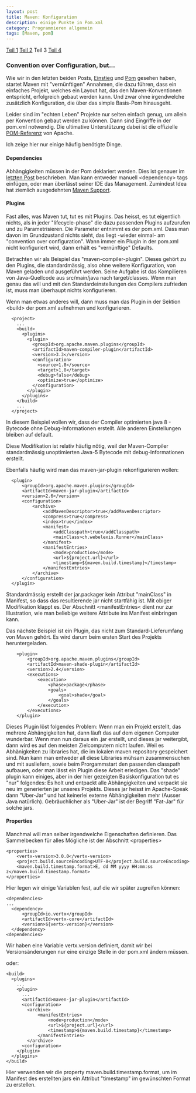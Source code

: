 ```yaml
---
layout: post
title: Maven: Konfiguration
description: einige Punkte in Pom.xml
category: Programmieren allgemein
tags: [Maven, pom]
---
```


[Teil 1](2015/07/Maven) [Teil 2](2015/07/pom) Teil 3 [Teil 4](2015/07/maven-plugin)


### Convention over Configuration, but...

Wie wir in den letzten beiden Posts, [Einstieg](2015/07/Maven) und [Pom](2015/07/pom) gesehen haben, startet Maven
 mit "vernünftigen" Annahmen, die dazu führen, dass ein einfaches Projekt, welches ein Layout hat, das den Maven-Konventionen
 entspricht, erfolgreich gebaut werden kann. Und zwar ohne irgendwelche zusätzlich Konfiguration, die über das simple
 Basis-Pom hinausgeht.

Leider sind im "echten Leben" Projekte nur selten einfach genug, um allein per Konvention gebaut werden zu können.
Dann sind Eingriffe in der pom.xml notwendig. Die ultimative Unterstützung dabei ist die offizielle 
[POM-Referenz](https://maven.apache.org/pom.html) von Apache.

Ich zeige hier nur einige häufig benötigte Dinge.

#### Dependencies

Abhängigkeiten müssen in der Pom deklariert werden. Dies ist genauer im [letzten Post](2015/07/pom) beschrieben. Man kann
entweder manuell &lt;dependency&gt; tags einfügen, oder man überlässt seiner IDE das Management. Zumindest Idea hat ziemlich
ausgedehnten [Maven Support](https://www.jetbrains.com/idea/help/maven.html).

#### Plugins

Fast alles, was Maven tut, tut es mit Plugins. Das heisst, es tut eigentlich nichts, als in jeder "lifecycle-phase" 
die dazu passenden Plugins aufzurufen und zu Parametrisieren. Die Parameter entnimmt es der pom.xml. Dass man davon
im Grundzustand nichts sieht, das liegt -wieder einmal- am "convention over configuration". Wann immer ein Plugin 
in der pom.xml nicht konfiguriert wird, dann erhält es "vernünftige" Defaults.

Betrachten wir als Beispiel das "maven-compiler-plugin". Dieses gehört zu den Plugins, die standardmässig, also ohne
weitere Konfiguration, von Maven geladen und ausgeführt werden. Seine Aufgabe ist das Kompilieren von Java-Quellcode
aus src/main/java nach target/classes. Wenn man genau das will und mit den Standardeinstellungen des Compilers zufrieden
ist, muss man überhaupt nichts konfigurieren.

Wenn man etwas anderes will, dann muss man das Plugin in der Sektion &lt;build&gt; der pom.xml aufnehmen und konfigurieren.

      <project>
        ...
        <build>
          <plugins>
            <plugin>
              <groupId>org.apache.maven.plugins</groupId>
              <artifactId>maven-compiler-plugin</artifactId>
              <version>3.3</version>
              <configuration>
                <source>1.8</source>
                <target>1.8</target>
                <debug>false</debug>
                <optimize>true</optimize>
              </configuration>
            </plugin>
          </plugins>
        </build>
        ...
      </project>

In diesem Beispiel wollen wir, dass der Compiler optimierten java 8 - Bytecode 
ohne Debug-Informationen erstellt. Alle anderen Einstellungen bleiben auf default.

Diese Modifikation ist relativ häufig nötig, weil der Maven-Compiler standardmässig unoptimierten Java-5 Bytecode
mit debug-Informationen erstellt.

Ebenfalls häufig wird man das maven-jar-plugin rekonfigurieren wollen:

      <plugin>
          <groupId>org.apache.maven.plugins</groupId>
          <artifactId>maven-jar-plugin</artifactId>
          <version>2.6</version>
          <configuration>
              <archive>
                  <addMavenDescriptor>true</addMavenDescriptor>
                  <compress>true</compress>
                  <index>true</index>
                  <manifest>
                      <addClasspath>true</addClasspath>
                      <mainClass>ch.webelexis.Runner</mainClass>
                  </manifest>
                  <manifestEntries>
                      <mode>production</mode>
                      <url>${project.url}</url>
                      <timestamp>${maven.build.timestamp}</timestamp>
                  </manifestEntries>
              </archive>
          </configuration>
      </plugin>
      
Standardmässig erstellt der jar.packager kein Attribut "mainClass" in Manifest, so dass das resultierende jar
nicht startfähig ist. Mit obiger Modifikation klappt es. Der Abschnitt &lt;manifestEntries&lt; dient nur zur
Illustration, wie man beliebige weitere Attribute ins Manifest einbringen kann.

Das nächste Beispiel ist ein Plugin, das nicht zum Standard-Lieferumfang von Maven gehört. Es wird darum beim ersten
Start des Projekts heruntergeladen.

        <plugin>
            <groupId>org.apache.maven.plugins</groupId>
            <artifactId>maven-shade-plugin</artifactId>
            <version>2.4</version>
            <executions>
                <execution>
                    <phase>package</phase>
                    <goals>
                        <goal>shade</goal>
                    </goals>
                </execution>
            </executions>
        </plugin>


Dieses Plugin löst folgendes Problem: Wenn man ein Projekt erstellt, das mehrere Abhängigkeiten hat, dann läuft das auf dem eigenen
Computer wunderbar. Wenn man nun daraus ein .jar erstellt, und dieses jar weitergibt, dann wird es auf den meisten Zielcomputern
nicht laufen. Weil es Abhänigkeiten zu libraries hat, die im lokalen maven repository gespeichert sind. Nun kann man entweder
all diese Libraries mühsam zusammensuchen und mit ausliefern, sowie beim Prorgammstart den passenden classpath aufbauen, oder
man lässt ein Plugin diese Arbeit erledigen.
Das "shade" plugin kann einiges, aber in der hier gezeigten Basiskonfiguration tut es "nur" folgendes:
Es holt und entpackt alle Abhängigkeiten und verpackt sie neu im generierten jar unseres Projekts. Dieses jar heisst im
Apache-Speak dann "Uber-Jar" und hat keinerlei externe Abhängigkeiten mehr (Ausser Java natürlich). Gebräuchlicher
als "Uber-Jar" ist der Begriff "Fat-Jar" für solche jars.

#### Properties

Manchmal will man selber irgendwelche Eigenschaften definieren. Das Sammelbecken für alles Mögliche ist der Abschnitt
&lt;properties&gt;

    <properties>
        <vertx-version>3.0.0</vertx-version>
        <project.build.sourceEncoding>UTF-8</project.build.sourceEncoding>
        <maven.build.timestamp.format>E, dd MM yyyy HH:mm:ss z</maven.build.timestamp.format>
    </properties>

Hier legen wir einige Variablen fest, auf die wir später zugreifen können:

    <dependencies>
    ...
      <dependency>
          <groupId>io.vertx</groupId>
          <artifactId>vertx-core</artifactId>
          <version>${vertx-version}</version>
      </dependency>
    <dependencies>
    
Wir haben eine Variable vertx.version definiert, damit wir bei Versionsänderungen nur eine einzige Stelle in der pom.xml 
ändern müssen.

oder:

    <build>
      <plugins>
        ...
        <plugin>
          ...
          <artifactId>maven-jar-plugin</artifactId>
          <configuration>
            <archive>
                <manifestEntries>
                    <mode>production</mode>
                    <url>${project.url}</url>
                    <timestamp>${maven.build.timestamp}</timestamp>
                </manifestEntries>
            </archive>
          <configuration>
        </plugin>
      </plugins>
    </build>

Hier verwenden wir die property maven.build.timestamp.format, um im Manifest des erstellten jars ein
Attribut "timestamp" im gewünschten Format zu erstellen.

